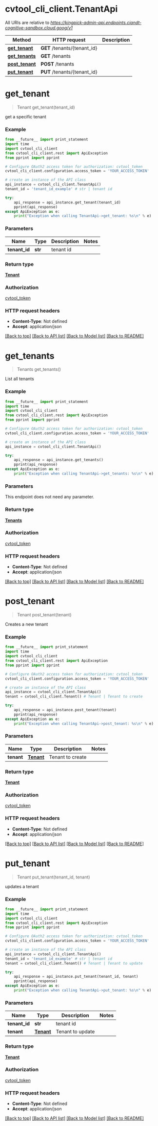 # cvtool_cli_client.TenantApi

All URIs are relative to *https://kingpick-admin-api.endpoints.ciandt-cognitive-sandbox.cloud.goog/v1*

Method | HTTP request | Description
------------- | ------------- | -------------
[**get_tenant**](TenantApi.md#get_tenant) | **GET** /tenants/{tenant_id} | 
[**get_tenants**](TenantApi.md#get_tenants) | **GET** /tenants | 
[**post_tenant**](TenantApi.md#post_tenant) | **POST** /tenants | 
[**put_tenant**](TenantApi.md#put_tenant) | **PUT** /tenants/{tenant_id} | 


# **get_tenant**
> Tenant get_tenant(tenant_id)



get a specific tenant

### Example 
```python
from __future__ import print_statement
import time
import cvtool_cli_client
from cvtool_cli_client.rest import ApiException
from pprint import pprint

# Configure OAuth2 access token for authorization: cvtool_token
cvtool_cli_client.configuration.access_token = 'YOUR_ACCESS_TOKEN'

# create an instance of the API class
api_instance = cvtool_cli_client.TenantApi()
tenant_id = 'tenant_id_example' # str | tenant id

try: 
    api_response = api_instance.get_tenant(tenant_id)
    pprint(api_response)
except ApiException as e:
    print("Exception when calling TenantApi->get_tenant: %s\n" % e)
```

### Parameters

Name | Type | Description  | Notes
------------- | ------------- | ------------- | -------------
 **tenant_id** | **str**| tenant id | 

### Return type

[**Tenant**](Tenant.md)

### Authorization

[cvtool_token](../README.md#cvtool_token)

### HTTP request headers

 - **Content-Type**: Not defined
 - **Accept**: application/json

[[Back to top]](#) [[Back to API list]](../README.md#documentation-for-api-endpoints) [[Back to Model list]](../README.md#documentation-for-models) [[Back to README]](../README.md)

# **get_tenants**
> Tenants get_tenants()



List all tenants

### Example 
```python
from __future__ import print_statement
import time
import cvtool_cli_client
from cvtool_cli_client.rest import ApiException
from pprint import pprint

# Configure OAuth2 access token for authorization: cvtool_token
cvtool_cli_client.configuration.access_token = 'YOUR_ACCESS_TOKEN'

# create an instance of the API class
api_instance = cvtool_cli_client.TenantApi()

try: 
    api_response = api_instance.get_tenants()
    pprint(api_response)
except ApiException as e:
    print("Exception when calling TenantApi->get_tenants: %s\n" % e)
```

### Parameters
This endpoint does not need any parameter.

### Return type

[**Tenants**](Tenants.md)

### Authorization

[cvtool_token](../README.md#cvtool_token)

### HTTP request headers

 - **Content-Type**: Not defined
 - **Accept**: application/json

[[Back to top]](#) [[Back to API list]](../README.md#documentation-for-api-endpoints) [[Back to Model list]](../README.md#documentation-for-models) [[Back to README]](../README.md)

# **post_tenant**
> Tenant post_tenant(tenant)



Creates a new tenant

### Example 
```python
from __future__ import print_statement
import time
import cvtool_cli_client
from cvtool_cli_client.rest import ApiException
from pprint import pprint

# Configure OAuth2 access token for authorization: cvtool_token
cvtool_cli_client.configuration.access_token = 'YOUR_ACCESS_TOKEN'

# create an instance of the API class
api_instance = cvtool_cli_client.TenantApi()
tenant = cvtool_cli_client.Tenant() # Tenant | Tenant to create

try: 
    api_response = api_instance.post_tenant(tenant)
    pprint(api_response)
except ApiException as e:
    print("Exception when calling TenantApi->post_tenant: %s\n" % e)
```

### Parameters

Name | Type | Description  | Notes
------------- | ------------- | ------------- | -------------
 **tenant** | [**Tenant**](Tenant.md)| Tenant to create | 

### Return type

[**Tenant**](Tenant.md)

### Authorization

[cvtool_token](../README.md#cvtool_token)

### HTTP request headers

 - **Content-Type**: Not defined
 - **Accept**: application/json

[[Back to top]](#) [[Back to API list]](../README.md#documentation-for-api-endpoints) [[Back to Model list]](../README.md#documentation-for-models) [[Back to README]](../README.md)

# **put_tenant**
> Tenant put_tenant(tenant_id, tenant)



updates a tenant

### Example 
```python
from __future__ import print_statement
import time
import cvtool_cli_client
from cvtool_cli_client.rest import ApiException
from pprint import pprint

# Configure OAuth2 access token for authorization: cvtool_token
cvtool_cli_client.configuration.access_token = 'YOUR_ACCESS_TOKEN'

# create an instance of the API class
api_instance = cvtool_cli_client.TenantApi()
tenant_id = 'tenant_id_example' # str | tenant id
tenant = cvtool_cli_client.Tenant() # Tenant | Tenant to update

try: 
    api_response = api_instance.put_tenant(tenant_id, tenant)
    pprint(api_response)
except ApiException as e:
    print("Exception when calling TenantApi->put_tenant: %s\n" % e)
```

### Parameters

Name | Type | Description  | Notes
------------- | ------------- | ------------- | -------------
 **tenant_id** | **str**| tenant id | 
 **tenant** | [**Tenant**](Tenant.md)| Tenant to update | 

### Return type

[**Tenant**](Tenant.md)

### Authorization

[cvtool_token](../README.md#cvtool_token)

### HTTP request headers

 - **Content-Type**: Not defined
 - **Accept**: application/json

[[Back to top]](#) [[Back to API list]](../README.md#documentation-for-api-endpoints) [[Back to Model list]](../README.md#documentation-for-models) [[Back to README]](../README.md)

